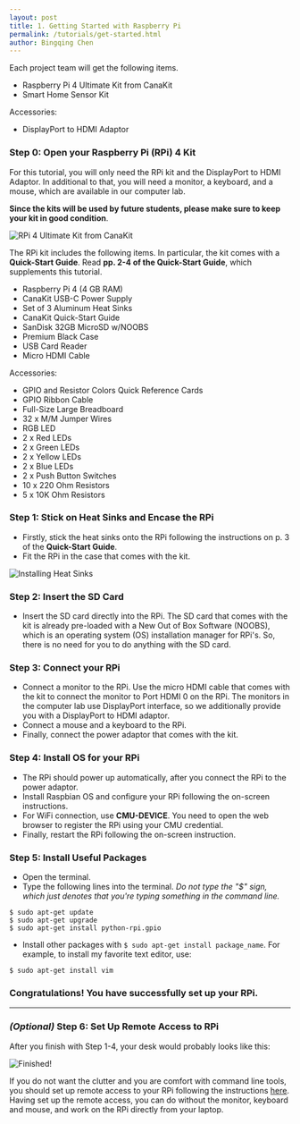 ```yaml
---
layout: post
title: 1. Getting Started with Raspberry Pi
permalink: /tutorials/get-started.html
author: Bingqing Chen
---
```

Each project team will get the following items.

- Raspberry Pi 4 Ultimate Kit from CanaKit
- Smart Home Sensor Kit

Accessories:
- DisplayPort to HDMI Adaptor

### Step 0: Open your Raspberry Pi (RPi) 4 Kit
For this tutorial, you will only need the RPi kit and the DisplayPort to HDMI Adaptor. In additional to that, you will need a monitor, a keyboard, and a mouse, which are available in our computer lab. 


**Since the kits will be used by future students, please make sure to keep your kit in good condition**.  

![RPi 4 Ultimate Kit from CanaKit](/12740/assets/canakit.jpg)
 
The RPi kit includes the following items. In particular, the kit comes with a **Quick-Start Guide**. Read **pp. 2-4 of the Quick-Start Guide**, which supplements this tutorial.

- Raspberry Pi 4 (4 GB RAM)
- CanaKit USB-C Power Supply
- Set of 3 Aluminum Heat Sinks
- CanaKit Quick-Start Guide
- SanDisk 32GB MicroSD w/NOOBS
- Premium Black Case
- USB Card Reader
- Micro HDMI Cable

Accessories:
- GPIO and Resistor Colors Quick Reference Cards
- GPIO Ribbon Cable
- Full-Size Large Breadboard
- 32 x M/M Jumper Wires
- RGB LED
- 2 x Red LEDs
- 2 x Green LEDs
- 2 x Yellow LEDs
- 2 x Blue LEDs
- 2 x Push Button Switches
- 10 x 220 Ohm Resistors
- 5 x 10K Ohm Resistors

### Step 1: Stick on Heat Sinks and Encase the RPi

- Firstly, stick the heat sinks onto the RPi following the instructions on p. 3 of the **Quick-Start Guide**.
- Fit the RPi in the case that comes with the kit.

![Installing Heat Sinks](/12740/assets/heatsink.jpg)


### Step 2: Insert the SD Card
- Insert the SD card directly into the RPi. The SD card that comes with the kit is already pre-loaded with a New Out of Box Software (NOOBS), which is an operating system (OS) installation manager for RPi's. So, there is no need for you to do anything with the SD card.

### Step 3: Connect your RPi 
- Connect a monitor to the RPi. Use the micro HDMI cable that comes with the kit to connect the monitor to Port HDMI 0 on the RPi. The monitors in the computer lab use DisplayPort interface, so we additionally provide you with a DisplayPort to HDMI adaptor.
- Connect a mouse and a keyboard to the RPi.
- Finally, connect the power adaptor that comes with the kit. 


### Step 4: Install OS for your RPi
- The RPi should power up automatically, after you connect the RPi to the power adaptor.
- Install Raspbian OS and configure your RPi following the on-screen instructions. 
- For WiFi connection, use **CMU-DEVICE**. You need to open the web browser to register the RPi using your CMU credential. 
- Finally, restart the RPi following the on-screen instruction. 


### Step 5: Install Useful Packages
- Open the terminal.
- Type the following lines into the terminal. *Do not type the "$" sign, which just denotes that you're typing something in the command line.*
```
$ sudo apt-get update
$ sudo apt-get upgrade
$ sudo apt-get install python-rpi.gpio
```
- Install other packages with `$ sudo apt-get install package_name`. For example, to install my favorite text editor, use:
```
$ sudo apt-get install vim
```



### **Congratulations! You have successfully set up your RPi.** 

---

### *(Optional)* Step 6: Set Up Remote Access to RPi
After you finish with Step 1-4, your desk would probably looks like this: 

![Finished!](/12740/assets/connection.jpg)

If you do not want the clutter and you are comfort with command line tools, you should set up remote access to your RPi following the instructions [here](https://www.raspberrypi.org/magpi/ssh-remote-control-raspberry-pi/). Having set up the remote access, you can do without the monitor, keyboard and mouse, and work on the RPi directly from your laptop. 

